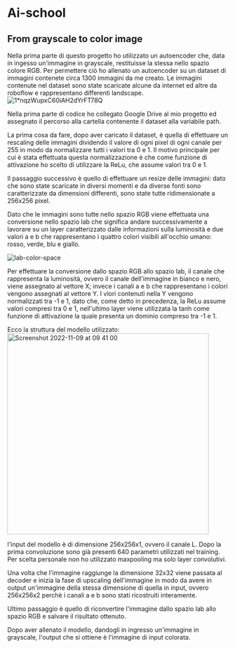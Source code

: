# Ai-school

## From grayscale to color image

Nella prima parte di questo progetto ho utilizzato un autoencoder che, data in ingesso un'immagine in grayscale, restituisse la stessa nello spazio colore RGB. 
Per permettere ciò ho allenato un autoencoder su un dataset di immagini contenete circa 1300 immagini da me creato. Le immagini contenute nel dataset sono state scaricate alcune da internet ed altre da roboflow e rappresentano differenti landscape. 
![1*nqzWupxC60iAH2dYrFT78Q](https://user-images.githubusercontent.com/112158913/200778319-c713b74a-e422-444a-bede-03b6a87c5b94.png)


Nella prima parte di codice ho collegato Google Drive al mio progetto ed assegnato il percorso alla cartella contenente il dataset alla variabile path. 

La prima cosa da fare, dopo aver caricato il dataset, è quella di effettuare un rescaling delle immagini dividendo il valore di ogni pixel di ogni canale per 255 in modo da normalizzare tutti i valori tra 0 e 1. Il motivo principale per cui è stata effettuata questa normalizzazione è che come funzione di attivazione ho scelto di utilizzare la ReLu, che assume valori tra 0 e 1.

Il passaggio successivo è quello di effettuare un resize delle immagini: dato che sono state scaricate in diversi momenti e da diverse fonti sono caratterizzate da dimensioni differenti, sono state tutte ridimensionate a 256x256 pixel.

Dato che le immagini sono tutte nello spazio RGB viene effettuata una conversione nello spazio lab che significa andare successivamente a lavorare su un layer caratterizzato dalle informazioni sulla luminosità e due valori a e b che rappresentano i quattro colori visibili all'occhio umano: rosso, verde, blu e giallo.

![lab-color-space](https://user-images.githubusercontent.com/112158913/200777154-140d6a16-e317-4b13-8183-9995f52a6e39.png)

Per effettuare la conversione dallo spazio RGB allo spazio lab, il canale che rappresenta la luminosità, ovvero il canale dell'immagine in bianco e nero, viene assegnato al vettore X; invece i canali a e b che rappresentano i colori vengono assegnati al vettore Y.
I vlori contenuti nella Y vengono normalizzati tra -1 e 1, dato che, come detto in precedenza, la ReLu assume valori compresi tra 0 e 1, nell'ultimo layer viene utilizzata la tanh come funzione di attivazione la quale presenta un dominio compreso tra -1 e 1.

Ecco la struttura del modello utilizzato:
<img width="459" alt="Screenshot 2022-11-09 at 09 41 00" src="https://user-images.githubusercontent.com/112158913/200781729-09fd09ff-0ddf-419e-a7c6-770991ed1885.png">

l'input del modello è di dimensione 256x256x1, ovvero il canale L. Dopo la prima convoluzione sono già presenti 640 parametri utilizzati nel training. Per scelta personale non ho utilizzato maxpooling ma solo layer convolutivi.

Una volta che l'immagine raggiunge la dimensione 32x32 viene passata al decoder e inizia la fase di upscaling dell'immagine in modo da avere in output un'immagine della stessa dimensione di quella in input, ovvero 256x256x2 perchè i canali a e b sono stati ricostruiti interamente.

Ultimo passaggio è quello di riconvertire l'immagine dallo spazio lab allo spazio RGB e salvare il risultato ottenuto. 

Dopo aver allenato il modello, dandogli in ingresso un'immagine in grayscale, l'output che si ottiene è l'immagine di input colorata.

